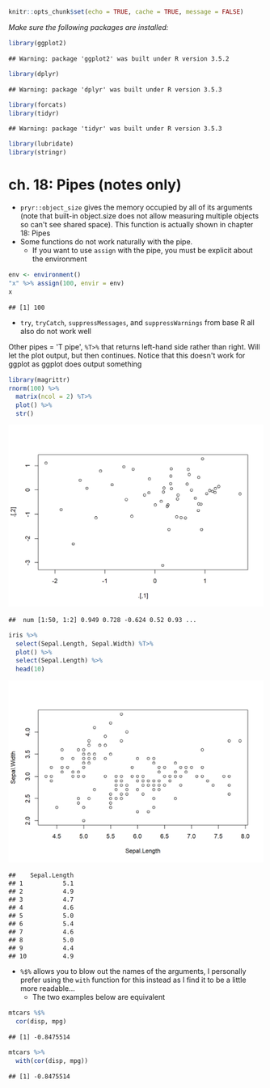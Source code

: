 

```r
knitr::opts_chunk$set(echo = TRUE, cache = TRUE, message = FALSE)
```

*Make sure the following packages are installed:*  

```r
library(ggplot2)
```

```
## Warning: package 'ggplot2' was built under R version 3.5.2
```

```r
library(dplyr)
```

```
## Warning: package 'dplyr' was built under R version 3.5.3
```

```r
library(forcats)
library(tidyr)
```

```
## Warning: package 'tidyr' was built under R version 3.5.3
```

```r
library(lubridate)
library(stringr)
```


# ch. 18: Pipes (notes only)

* `pryr::object_size` gives the memory occupied by all of its arguments (note that built-in object.size does not allow measuring multiple objects so can't see shared space). This function is actually shown in chapter 18: Pipes
* Some functions do not work naturally with the pipe.
    + If you want to use `assign` with the pipe, you must be explicit about the environment


```r
env <- environment()
"x" %>% assign(100, envir = env)
x
```

```
## [1] 100
```

* `try`, `tryCatch`, `suppressMessages`, and `suppressWarnings` from base R all also do not work well

Other pipes = 'T pipe', `%T>%` that returns left-hand side rather than right.  Will let the plot output, but then continues.  Notice that this doesn't work for ggplot as ggplot does output something


```r
library(magrittr)
rnorm(100) %>%
  matrix(ncol = 2) %T>%
  plot() %>% 
  str()
```

<img src="18-pipes_files/figure-html/unnamed-chunk-3-1.png" width="672" />

```
##  num [1:50, 1:2] 0.949 0.728 -0.624 0.52 0.93 ...
```

```r
iris %>% 
  select(Sepal.Length, Sepal.Width) %T>%  
  plot() %>% 
  select(Sepal.Length) %>% 
  head(10)
```

<img src="18-pipes_files/figure-html/unnamed-chunk-3-2.png" width="672" />

```
##    Sepal.Length
## 1           5.1
## 2           4.9
## 3           4.7
## 4           4.6
## 5           5.0
## 6           5.4
## 7           4.6
## 8           5.0
## 9           4.4
## 10          4.9
```

* `%$%` allows you to blow out the names of the arguments, I personally prefer using the `with` function for this instead as I find it to be a little more readable...
  + The two examples below are equivalent

```r
mtcars %$%
  cor(disp, mpg)
```

```
## [1] -0.8475514
```

```r
mtcars %>%
  with(cor(disp, mpg))
```

```
## [1] -0.8475514
```

